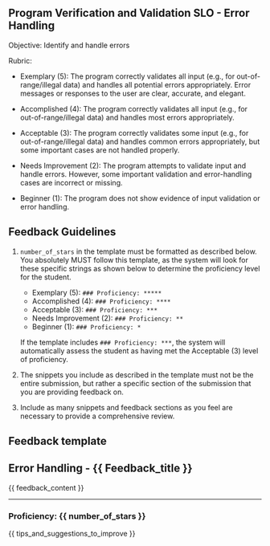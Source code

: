 ## Program Verification and Validation SLO - Error Handling

Objective: Identify and handle errors

Rubric:

- Exemplary (5): The program correctly validates all input (e.g., for out-of-range/illegal data) and handles all potential errors appropriately. Error messages or responses to the user are clear, accurate, and elegant.

- Accomplished (4): The program correctly validates all input (e.g., for out-of-range/illegal data) and handles most errors appropriately.

- Acceptable (3): The program correctly validates some input (e.g., for out-of-range/illegal data) and handles common errors appropriately, but some important cases are not handled properly.

- Needs Improvement (2): The program attempts to validate input and handle errors. However, some important validation and error-handling cases are incorrect or missing.

- Beginner (1): The program does not show evidence of input validation or error handling.

## Feedback Guidelines

1. `number_of_stars` in the template must be formatted as described below. You absolutely MUST follow this template, as the system will look for these specific strings as shown below to determine the proficiency level for the student.

   - Exemplary (5): `### Proficiency: *****`
   - Accomplished (4): `### Proficiency: ****`
   - Acceptable (3): `### Proficiency: ***`
   - Needs Improvement (2): `### Proficiency: **`
   - Beginner (1): `### Proficiency: *`

   If the template includes `### Proficiency: ***`, the system will automatically assess the student as having met the Acceptable (3) level of proficiency.

2. The snippets you include as described in the template must not be the entire submission, but rather a specific section of the submission that you are providing feedback on.

3. Include as many snippets and feedback sections as you feel are necessary to provide a comprehensive review.

## Feedback template

<!-- Template starts from here -->

## Error Handling - {{ Feedback_title }}

{{ feedback_content }}

---

### Proficiency: {{ number_of_stars }}

{{ tips_and_suggestions_to_improve }}
